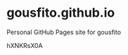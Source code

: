 # gousfito.github.io
Personal GitHub Pages site for gousfito































hXNKRsX0A
